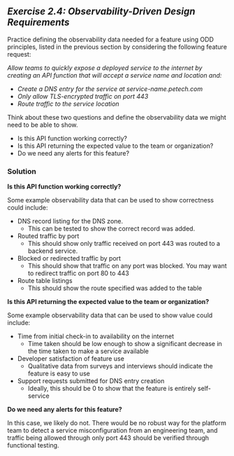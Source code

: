 ## ***Exercise 2.4: Observability-Driven Design Requirements***

Practice defining the observability data needed for a feature using ODD principles, listed in the previous section by considering the following feature request:

*Allow teams to quickly expose a deployed service to the internet by creating an API function that will accept a service name and location and:*

* *Create a DNS entry for the service at service-name.petech.com*  
* *Only allow TLS-encrypted traffic on port 443*  
* *Route traffic to the service location*

Think about these two questions and define the observability data we might need to be able to show.

* Is this API function working correctly?  
* Is this API returning the expected value to the team or organization?  
* Do we need any alerts for this feature?

### **Solution**

**Is this API function working correctly?**

Some example observability data that can be used to show correctness could include:

* DNS record listing for the DNS zone.    
  * This can be tested to show the correct record was added.  
* Routed traffic by port  
  * This should show only traffic received on port 443 was routed to a backend service.  
* Blocked or redirected traffic by port  
  * This should show that traffic on any port was blocked. You may want to redirect traffic on port 80 to 443  
* Route table listings  
  * This should show the route specified was added to the table

**Is this API returning the expected value to the team or organization?**

Some example observability data that can be used to show value could include:

* Time from initial check-in to availability on the internet  
  * Time taken should be low enough to show a significant decrease in the time taken to make a service available  
* Developer satisfaction of feature use  
  * Qualitative data from surveys and interviews should indicate the feature is easy to use  
* Support requests submitted for DNS entry creation  
  * Ideally, this should be 0 to show that the feature is entirely self-service

**Do we need any alerts for this feature?**

In this case, we likely do not. There would be no robust way for the platform team to detect a service misconfiguration from an engineering team, and traffic being allowed through only port 443 should be verified through functional testing.